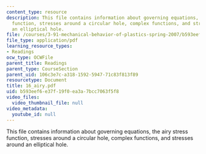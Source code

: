 ```yaml
---
content_type: resource
description: This file contains information about governing equations, the airy stress
  function, stresses around a circular hole, complex functions, and stresses around
  an elliptical hole.
file: /courses/3-91-mechanical-behavior-of-plastics-spring-2007/b593eef6e37f19f0ea3a7bcc7063f5f8_16_airy.pdf
file_type: application/pdf
learning_resource_types:
- Readings
ocw_type: OCWFile
parent_title: Readings
parent_type: CourseSection
parent_uid: 106c3e7c-a318-1592-5947-71c83f813f89
resourcetype: Document
title: 16_airy.pdf
uid: b593eef6-e37f-19f0-ea3a-7bcc7063f5f8
video_files:
  video_thumbnail_file: null
video_metadata:
  youtube_id: null
---
```

This file contains information about governing equations, the airy stress function, stresses around a circular hole, complex functions, and stresses around an elliptical hole.

